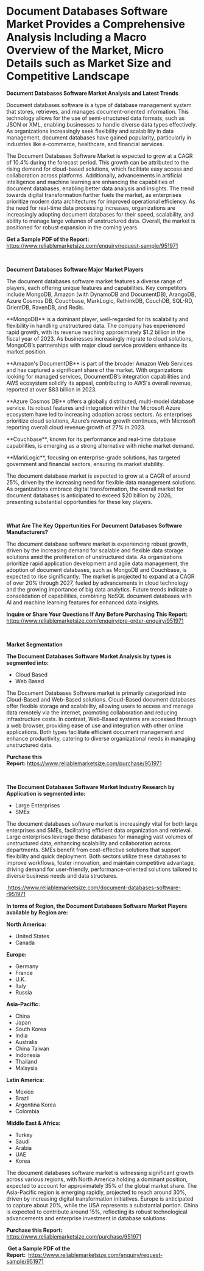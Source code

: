 <p><h1>Document Databases Software Market Provides a Comprehensive Analysis Including a Macro Overview of the Market, Micro Details such as Market Size and Competitive Landscape</h1></p><p><strong>Document Databases Software Market Analysis and Latest Trends</strong></p>
<p><p>Document databases software is a type of database management system that stores, retrieves, and manages document-oriented information. This technology allows for the use of semi-structured data formats, such as JSON or XML, enabling businesses to handle diverse data types effectively. As organizations increasingly seek flexibility and scalability in data management, document databases have gained popularity, particularly in industries like e-commerce, healthcare, and financial services.</p><p>The Document Databases Software Market is expected to grow at a CAGR of 10.4% during the forecast period. This growth can be attributed to the rising demand for cloud-based solutions, which facilitate easy access and collaboration across platforms. Additionally, advancements in artificial intelligence and machine learning are enhancing the capabilities of document databases, enabling better data analysis and insights. The trend towards digital transformation further fuels the market, as enterprises prioritize modern data architectures for improved operational efficiency. As the need for real-time data processing increases, organizations are increasingly adopting document databases for their speed, scalability, and ability to manage large volumes of unstructured data. Overall, the market is positioned for robust expansion in the coming years.</p></p>
<p><strong>Get a Sample PDF of the Report:&nbsp;</strong> <a href="https://www.reliablemarketsize.com/enquiry/request-sample/951971?utm_campaign=3183&utm_medium=2&utm_source=Github&utm_content=ia&utm_term=17042025&utm_id=document-databases-software">https://www.reliablemarketsize.com/enquiry/request-sample/951971</a></p>
<p>&nbsp;</p>
<p><strong>Document Databases Software Major Market Players</strong></p>
<p><p>The document databases software market features a diverse range of players, each offering unique features and capabilities. Key competitors include MongoDB, Amazon (with DynamoDB and DocumentDB), ArangoDB, Azure Cosmos DB, Couchbase, MarkLogic, RethinkDB, CouchDB, SQL-RD, OrientDB, RavenDB, and Redis.</p><p>**MongoDB** is a dominant player, well-regarded for its scalability and flexibility in handling unstructured data. The company has experienced rapid growth, with its revenue reaching approximately $1.2 billion in the fiscal year of 2023. As businesses increasingly migrate to cloud solutions, MongoDB’s partnerships with major cloud service providers enhance its market position.</p><p>**Amazon's DocumentDB** is part of the broader Amazon Web Services and has captured a significant share of the market. With organizations looking for managed services, DocumentDB’s integration capabilities and AWS ecosystem solidify its appeal, contributing to AWS's overall revenue, reported at over $83 billion in 2023.</p><p>**Azure Cosmos DB** offers a globally distributed, multi-model database service. Its robust features and integration within the Microsoft Azure ecosystem have led to increasing adoption across sectors. As enterprises prioritize cloud solutions, Azure’s revenue growth continues, with Microsoft reporting overall cloud revenue growth of 27% in 2023.</p><p>**Couchbase**, known for its performance and real-time database capabilities, is emerging as a strong alternative with niche market demand. </p><p>**MarkLogic**, focusing on enterprise-grade solutions, has targeted government and financial sectors, ensuring its market stability.</p><p>The document database market is expected to grow at a CAGR of around 25%, driven by the increasing need for flexible data management solutions. As organizations embrace digital transformation, the overall market for document databases is anticipated to exceed $20 billion by 2026, presenting substantial opportunities for these key players.</p></p>
<p>&nbsp;</p>
<p><strong>What Are The Key Opportunities For Document Databases Software Manufacturers?</strong></p>
<p><p>The document database software market is experiencing robust growth, driven by the increasing demand for scalable and flexible data storage solutions amid the proliferation of unstructured data. As organizations prioritize rapid application development and agile data management, the adoption of document databases, such as MongoDB and Couchbase, is expected to rise significantly. The market is projected to expand at a CAGR of over 20% through 2027, fueled by advancements in cloud technology and the growing importance of big data analytics. Future trends indicate a consolidation of capabilities, combining NoSQL document databases with AI and machine learning features for enhanced data insights.</p></p>
<p><strong>Inquire or Share Your Questions If Any Before Purchasing This Report:</strong> <a href="https://www.reliablemarketsize.com/enquiry/pre-order-enquiry/951971?utm_campaign=3183&utm_medium=2&utm_source=Github&utm_content=ia&utm_term=17042025&utm_id=document-databases-software">https://www.reliablemarketsize.com/enquiry/pre-order-enquiry/951971</a></p>
<p>&nbsp;</p>
<p><strong>Market Segmentation</strong></p>
<p><strong>The Document Databases Software Market Analysis by types is segmented into:</strong></p>
<p><ul><li>Cloud Based</li><li>Web Based</li></ul></p>
<p><p>The Document Databases Software market is primarily categorized into Cloud-Based and Web-Based solutions. Cloud-Based document databases offer flexible storage and scalability, allowing users to access and manage data remotely via the internet, promoting collaboration and reducing infrastructure costs. In contrast, Web-Based systems are accessed through a web browser, providing ease of use and integration with other online applications. Both types facilitate efficient document management and enhance productivity, catering to diverse organizational needs in managing unstructured data.</p></p>
<p><strong>Purchase this Report:&nbsp;</strong><a href="https://www.reliablemarketsize.com/purchase/951971?utm_campaign=3183&utm_medium=2&utm_source=Github&utm_content=ia&utm_term=17042025&utm_id=document-databases-software">https://www.reliablemarketsize.com/purchase/951971</a></p>
<p>&nbsp;</p>
<p><strong>The Document Databases Software Market Industry Research by Application is segmented into:</strong></p>
<p><ul><li>Large Enterprises</li><li>SMEs</li></ul></p>
<p><p>The document databases software market is increasingly vital for both large enterprises and SMEs, facilitating efficient data organization and retrieval. Large enterprises leverage these databases for managing vast volumes of unstructured data, enhancing scalability and collaboration across departments. SMEs benefit from cost-effective solutions that support flexibility and quick deployment. Both sectors utilize these databases to improve workflows, foster innovation, and maintain competitive advantage, driving demand for user-friendly, performance-oriented solutions tailored to diverse business needs and data structures.</p></p>
<p><a href="https://www.reliablemarketsize.com/document-databases-software-r951971?utm_campaign=3183&utm_medium=2&utm_source=Github&utm_content=ia&utm_term=17042025&utm_id=document-databases-software">&nbsp;https://www.reliablemarketsize.com/document-databases-software-r951971</a></p>
<p><strong>In terms of Region, the Document Databases Software Market Players available by Region are:</strong></p>
<p>
    <p> <strong> North America: </strong>
        <ul>
            <li>United States</li>
            <li>Canada</li>
        </ul>
        </p> 
    <p> <strong> Europe: </strong>
        <ul>
            <li>Germany</li>
            <li>France</li>
            <li>U.K.</li>
            <li>Italy</li>
            <li>Russia</li>
        </ul>
        </p> 
    <p> <strong> Asia-Pacific: </strong>
        <ul>
            <li>China</li>
            <li>Japan</li>
            <li>South Korea</li>
            <li>India</li>
            <li>Australia</li>
            <li>China Taiwan</li>
            <li>Indonesia</li>
            <li>Thailand</li>
            <li>Malaysia</li>
        </ul>
        </p> 
    <p> <strong> Latin America: </strong>
        <ul>
            <li>Mexico</li>
            <li>Brazil</li>
            <li>Argentina Korea</li>
            <li>Colombia</li>
        </ul>
        </p> 
    <p> <strong> Middle East & Africa: </strong>
        <ul>
            <li>Turkey</li>
            <li>Saudi</li>
            <li>Arabia</li>
            <li>UAE</li>
            <li>Korea</li>
        </ul>
    </p>
    </p>
<p><p>The document databases software market is witnessing significant growth across various regions, with North America holding a dominant position, expected to account for approximately 35% of the global market share. The Asia-Pacific region is emerging rapidly, projected to reach around 30%, driven by increasing digital transformation initiatives. Europe is anticipated to capture about 20%, while the USA represents a substantial portion. China is expected to contribute around 15%, reflecting its robust technological advancements and enterprise investment in database solutions.</p></p>
<p><strong>Purchase this Report: </strong><a href="https://www.reliablemarketsize.com/purchase/951971?utm_campaign=3183&utm_medium=2&utm_source=Github&utm_content=ia&utm_term=17042025&utm_id=document-databases-software">https://www.reliablemarketsize.com/purchase/951971</a></p>
<p>&nbsp;<strong>Get a Sample PDF of the Report:&nbsp;&nbsp;</strong><a href="https://www.reliablemarketsize.com/enquiry/request-sample/951971?utm_campaign=3183&utm_medium=2&utm_source=Github&utm_content=ia&utm_term=17042025&utm_id=document-databases-software">https://www.reliablemarketsize.com/enquiry/request-sample/951971</a></p>
<p><strong></strong></p>
<p><p></p><p></p><p></p></p>